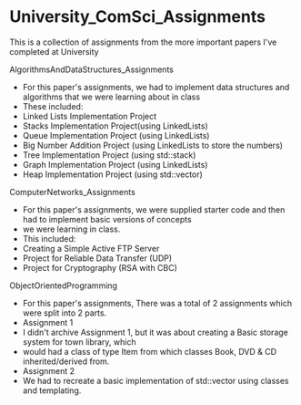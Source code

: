 # University_ComSci_Assignments

This is a collection of assignments from the more important papers I've completed at University

AlgorithmsAndDataStructures_Assignments
- For this paper's assignments, we had to implement data structures and algorithms that we were learning about in class
- These included:
- Linked Lists Implementation Project
- Stacks Implementation Project(using LinkedLists)
- Queue Implementation Project (using LinkedLists)
- Big Number Addition Project (using LinkedLists to store the numbers)
- Tree Implementation Project (using std::stack)
- Graph Implementation Project (using LinkedLists)
- Heap Implementation Project (using std::vector)

ComputerNetworks_Assignments
- For this paper's assignments, we were supplied starter code and then had to implement basic versions of concepts
-   we were learning in class.
- This included:
- Creating a Simple Active FTP Server
- Project for Reliable Data Transfer (UDP)
- Project for Cryptography (RSA with CBC)

ObjectOrientedProgramming
- For this paper's assignments, There was a total of 2 assignments which were split into 2 parts.
- Assignment 1
- I didn't archive Assignment 1, but it was about creating a Basic storage system for town library, which
-   would had a class of type Item from which classes Book, DVD & CD inherited/derived from.
- Assignment 2
- We had to recreate a basic implementation of std::vector using classes and templating.

